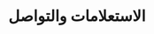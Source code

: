 ﻿---
title: الاستعلامات والتواصل
type: docs
weight: 700
url: /ar/net/managing-database-connections/
---
